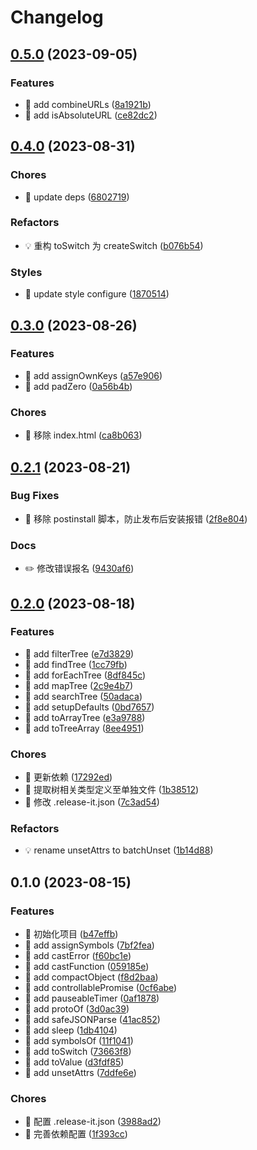 # Changelog

## [0.5.0](https://github.com/l246804/lodash-x/compare/v0.4.0...v0.5.0) (2023-09-05)


### Features

* 🎸 add combineURLs ([8a1921b](https://github.com/l246804/lodash-x/commit/8a1921bf6d4d64ccb14b57ddae729b6fc4357378))
* 🎸 add isAbsoluteURL ([ce82dc2](https://github.com/l246804/lodash-x/commit/ce82dc2b8a320761b171ded03a729d8d04a363db))

## [0.4.0](https://github.com/l246804/lodash-x/compare/v0.3.0...v0.4.0) (2023-08-31)


### Chores

* 🤖 update deps ([6802719](https://github.com/l246804/lodash-x/commit/6802719f9a4681b41f0ce492783edb1e8b78dea3))


### Refactors

* 💡 重构 toSwitch 为 createSwitch ([b076b54](https://github.com/l246804/lodash-x/commit/b076b5422f2ae19fc558314083c20238016b57fd))


### Styles

* 💄 update style configure ([1870514](https://github.com/l246804/lodash-x/commit/1870514efb1b8d562b6684e8854d45854da3fffa))

## [0.3.0](https://github.com/l246804/lodash-x/compare/v0.2.1...v0.3.0) (2023-08-26)


### Features

* 🎸 add assignOwnKeys ([a57e906](https://github.com/l246804/lodash-x/commit/a57e906f01c9242a26bfa37fb425031a5f4cd636))
* 🎸 add padZero ([0a56b4b](https://github.com/l246804/lodash-x/commit/0a56b4b5f018991a14a341e2a6f675a21cbb0497))


### Chores

* 🤖 移除 index.html ([ca8b063](https://github.com/l246804/lodash-x/commit/ca8b0633b2cd269e2116e3f05628ba9c284ce3e4))

## [0.2.1](https://github.com/l246804/lodash-x/compare/v0.2.0...v0.2.1) (2023-08-21)


### Bug Fixes

* 🐛 移除 postinstall 脚本，防止发布后安装报错 ([2f8e804](https://github.com/l246804/lodash-x/commit/2f8e80411f679a9efef8cca88af3e7eee299deaf))


### Docs

* ✏️ 修改错误报名 ([9430af6](https://github.com/l246804/lodash-x/commit/9430af6a40840040f999b8a06d740ffd518a1aed))

## [0.2.0](https://github.com/l246804/lodash-x/compare/v0.1.0...v0.2.0) (2023-08-18)


### Features

* 🎸 add filterTree ([e7d3829](https://github.com/l246804/lodash-x/commit/e7d3829a2d56e20cc65d3b21362dd1c0b21313ab))
* 🎸 add findTree ([1cc79fb](https://github.com/l246804/lodash-x/commit/1cc79fb96e53be867ca4c2628435d6ce84bdfcd8))
* 🎸 add forEachTree ([8df845c](https://github.com/l246804/lodash-x/commit/8df845c95a19c5e87f9678d1501739bd20817bd3))
* 🎸 add mapTree ([2c9e4b7](https://github.com/l246804/lodash-x/commit/2c9e4b70845ddbdd4b8f1e9a2417f22b140a27ac))
* 🎸 add searchTree ([50adaca](https://github.com/l246804/lodash-x/commit/50adaca04f9894925bc9f556d884ebb96ad882d7))
* 🎸 add setupDefaults ([0bd7657](https://github.com/l246804/lodash-x/commit/0bd7657b1c46de047d677521a406df5be54594bb))
* 🎸 add toArrayTree ([e3a9788](https://github.com/l246804/lodash-x/commit/e3a97885d157b3a89bdaecc5e856af356cd70686))
* 🎸 add toTreeArray ([8ee4951](https://github.com/l246804/lodash-x/commit/8ee4951e55c11fb8e813e4576308e16df41c71b9))


### Chores

* 🤖 更新依赖 ([17292ed](https://github.com/l246804/lodash-x/commit/17292ed01329e59a9106317340860a66d8324ee6))
* 🤖 提取树相关类型定义至单独文件 ([1b38512](https://github.com/l246804/lodash-x/commit/1b38512e52820a8fe94274df02aeb0ed335e432a))
* 🤖 修改 .release-it.json ([7c3ad54](https://github.com/l246804/lodash-x/commit/7c3ad54b25dca06a53bf9a4fced16fa36d5846f7))


### Refactors

* 💡 rename unsetAttrs to batchUnset ([1b14d88](https://github.com/l246804/lodash-x/commit/1b14d8839bca75f3964da6d6d69f363678ad44a4))

## 0.1.0 (2023-08-15)


### Features

* 🎸 初始化项目 ([b47effb](https://github.com/l246804/lodash-x/commit/b47effb87dfca3de7bfa7bd70f7d78ed2c71a20b))
* 🎸 add assignSymbols ([7bf2fea](https://github.com/l246804/lodash-x/commit/7bf2feae561ef987b29dbb55bc4628e7ee5b2b44))
* 🎸 add castError ([f60bc1e](https://github.com/l246804/lodash-x/commit/f60bc1ec3b9c09ffc8d8adc09a0814d5789f8de0))
* 🎸 add castFunction ([059185e](https://github.com/l246804/lodash-x/commit/059185e170122699d443ea3aa960a4d24aace5bc))
* 🎸 add compactObject ([f8d2baa](https://github.com/l246804/lodash-x/commit/f8d2baa9de3d3fd37815ebe429f22f1042c5745e))
* 🎸 add controllablePromise ([0cf6abe](https://github.com/l246804/lodash-x/commit/0cf6abe0346ae36458b6962ae7ecf73c0aa22e41))
* 🎸 add pauseableTimer ([0af1878](https://github.com/l246804/lodash-x/commit/0af18782ad6ba09ccc469202261149172e176bc3))
* 🎸 add protoOf ([3d0ac39](https://github.com/l246804/lodash-x/commit/3d0ac39f1358dbe9d4e78da94b27da2be523692b))
* 🎸 add safeJSONParse ([41ac852](https://github.com/l246804/lodash-x/commit/41ac852293c91b70973422fc53ae1a27f0e564b2))
* 🎸 add sleep ([1db4104](https://github.com/l246804/lodash-x/commit/1db4104b4c192763d45cd58d43736e3fbf86807d))
* 🎸 add symbolsOf ([11f1041](https://github.com/l246804/lodash-x/commit/11f1041a3ea3096f26c4ab7043e889bedef60f19))
* 🎸 add toSwitch ([73663f8](https://github.com/l246804/lodash-x/commit/73663f8ddb6807a5717e2547ee389c02bac0aecf))
* 🎸 add toValue ([d3fdf85](https://github.com/l246804/lodash-x/commit/d3fdf8560b8a47048707a3c1450e7316c37c6ae0))
* 🎸 add unsetAttrs ([7ddfe6e](https://github.com/l246804/lodash-x/commit/7ddfe6ed3b0daa3a66f307baf1941ee871c42f63))


### Chores

* 🤖 配置 .release-it.json ([3988ad2](https://github.com/l246804/lodash-x/commit/3988ad2451c0daac1e927bc3265ad7ac53e97a2b))
* 🤖 完善依赖配置 ([1f393cc](https://github.com/l246804/lodash-x/commit/1f393cc9f09f84a21d536fe84d4e4cb9f1f88463))